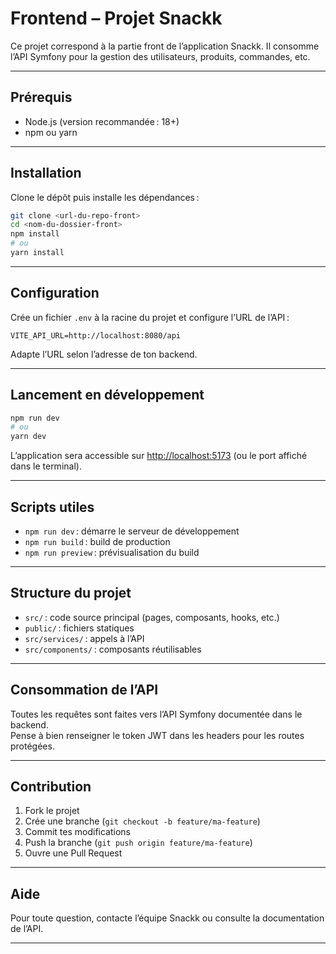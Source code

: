 # Frontend – Projet Snackk

Ce projet correspond à la partie front de l’application Snackk. Il consomme l’API Symfony pour la gestion des utilisateurs, produits, commandes, etc.

---

## Prérequis

- Node.js (version recommandée : 18+)
- npm ou yarn

---

## Installation

Clone le dépôt puis installe les dépendances :

```sh
git clone <url-du-repo-front>
cd <nom-du-dossier-front>
npm install
# ou
yarn install
```

---

## Configuration

Crée un fichier `.env` à la racine du projet et configure l’URL de l’API :

```
VITE_API_URL=http://localhost:8080/api
```

Adapte l’URL selon l’adresse de ton backend.

---

## Lancement en développement

```sh
npm run dev
# ou
yarn dev
```

L’application sera accessible sur [http://localhost:5173](http://localhost:5173) (ou le port affiché dans le terminal).

---

## Scripts utiles

- `npm run dev` : démarre le serveur de développement
- `npm run build` : build de production
- `npm run preview` : prévisualisation du build

---

## Structure du projet

- `src/` : code source principal (pages, composants, hooks, etc.)
- `public/` : fichiers statiques
- `src/services/` : appels à l’API
- `src/components/` : composants réutilisables

---

## Consommation de l’API

Toutes les requêtes sont faites vers l’API Symfony documentée dans le backend.  
Pense à bien renseigner le token JWT dans les headers pour les routes protégées.

---

## Contribution

1. Fork le projet
2. Crée une branche (`git checkout -b feature/ma-feature`)
3. Commit tes modifications
4. Push la branche (`git push origin feature/ma-feature`)
5. Ouvre une Pull Request

---

## Aide

Pour toute question, contacte l’équipe Snackk ou consulte la documentation de l’API.

---